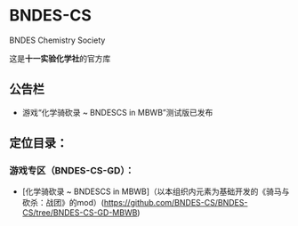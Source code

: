 # BNDES-CS
BNDES Chemistry Society

这是**十一实验化学社**的官方库

## 公告栏
* 游戏“化学骑砍录 ~ BNDESCS in MBWB”测试版已发布

## 定位目录：
### 游戏专区（BNDES-CS-GD）：
* [化学骑砍录 ~ BNDESCS in MBWB]（以本组织内元素为基础开发的《骑马与砍杀：战团》的mod）(https://github.com/BNDES-CS/BNDES-CS/tree/BNDES-CS-GD-MBWB)
